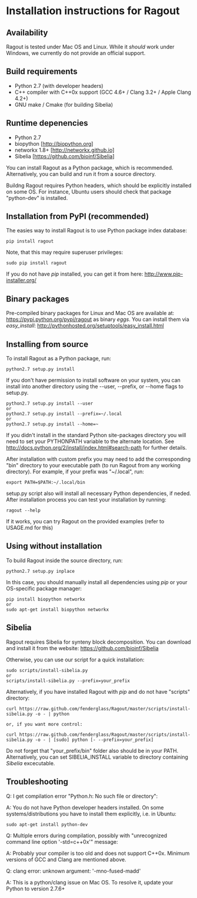 Installation instructions for Ragout
====================================


Availability
------------
Ragout is tested under Mac OS and Linux. While it *should* work
under Windows, we currently do not provide an official support.


Build requirements
------------------
* Python 2.7 (with developer headers)
* C++ compiler with C++0x support (GCC 4.6+ / Clang 3.2+ / Apple Clang 4.2+)
* GNU make / Cmake (for building Sibelia)


Runtime depenencies
-------------------

* Python 2.7
* biopython [http://biopython.org]
* networkx 1.8+ [http://networkx.github.io]
* Sibelia [https://github.com/bioinf/Sibelia]


You can install Ragout as a Python package, which is recommended.
Alternatively, you can build and run it from a source directory.

Buildng Ragout requires Python headers, which should be
explicitly installed on some OS. For instance, Ubuntu
users should check that package "python-dev" is installed.


Installation from PyPI (recommended)
------------------------------------

The easies way to install Ragout is to use Python package index database:

	pip install ragout

Note, that this may require superuser privileges:

	sudo pip install ragout

If you do not have *pip* installed, you can get it from here:
http://www.pip-installer.org/


Binary packages
---------------

Pre-compiled binary packages for Linux and Mac OS are available at:
https://pypi.python.org/pypi/ragout as binary *eggs*.
You can install them via *easy_install*:
http://pythonhosted.org/setuptools/easy_install.html


Installing from source
----------------------

To install Ragout as a Python package, run:

	python2.7 setup.py install

If you don't have permission to install software on your system, you can 
install into another directory using the --user, --prefix, or --home flags to setup.py.

	python2.7 setup.py install --user
	or
	python2.7 setup.py install --prefix=~/.local
	or
	python2.7 setup.py install --home=~

If you didn't install in the standard Python site-packages directory you will 
need to set your PYTHONPATH variable to the alternate location. 
See http://docs.python.org/2/install/index.html#search-path for further details.

After installation with custom prefix you may need to add the corresponding 
"bin" directory to your executable path (to run Ragout from any working directory). 
For example, if your prefix was "~/.local", run:

	export PATH=$PATH:~/.local/bin

setup.py script also will install all necessary Python dependencies, if neded.
After installation process you can test your installation by running:

	ragout --help

If it works, you can try Ragout on the provided examples (refer to USAGE.md for this)


Using without installation
--------------------------

To build Ragout inside the source directory, run:

	python2.7 setup.py inplace

In this case, you should manually install all dependencies using *pip*
or your OS-specific package manager:

	pip install biopython networkx
	or
	sudo apt-get install biopython networkx


Sibelia
-------

Ragout requires Sibelia for synteny block decomposition.
You can download and install it from the website: https://github.com/bioinf/Sibelia

Otherwise, you can use our script for a quick installation:

	sudo scripts/install-sibelia.py
	or
	scripts/install-sibelia.py --prefix=your_prefix

Alternatively, if you have installed Ragout with *pip* and do not have
"scripts" directory:

	curl https://raw.github.com/fenderglass/Ragout/master/scripts/install-sibelia.py -o - | python

	or, if you want more control:

	curl https://raw.github.com/fenderglass/Ragout/master/scripts/install-sibelia.py -o - | [sudo] python [- --prefix=your_prefix]

Do not forget that "your_prefix/bin" folder also should be in your PATH.
Alternatively, you can set SIBELIA_INSTALL variable to directory
containing *Sibelia* excecutable.


Troubleshooting
---------------

Q: I get compilation error "Python.h: No such file or directory":

A: You do not have Python developer headers installed. On some
systems/distributions you have to install them explicitly, i.e. in Ubuntu:
	
	sudo apt-get install python-dev


Q: Multiple errors during compilation, possibly with 
"unrecognized command line option '-std=c++0x'" message:

A: Probably your compiler is too old and does not support C++0x. Minimum
versions of GCC and Clang are mentioned above.

Q: clang error: unknown argument: '-mno-fused-madd'

A: This is a python/clang issue on Mac OS. To resolve it, update
your Python to version 2.7.6+ 